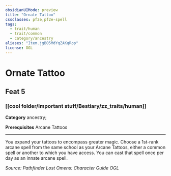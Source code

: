 ```yaml
---
obsidianUIMode: preview
title: "Ornate Tattoo"
cssclasses: pf2e,pf2e-spell
tags:
  - trait/human
  - trait/common
  - category/ancestry
aliases: "Item.jgBO5MdYqZAKqRop"
license: OGL
---
```

# Ornate Tattoo
## Feat 5
### [[cool folder/Important stuff/Bestiary/zz_traits/human]]

**Category** ancestry; 



**Prerequisites** Arcane Tattoos
* * *
You expand your tattoos to encompass greater magic. Choose a 1st-rank arcane spell from the same school as your Arcane Tattoos, either a common spell or another to which you have access. You can cast that spell once per day as an innate arcane spell.

*Source: Pathfinder Lost Omens: Character Guide*
*OGL*